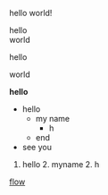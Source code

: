 hello
world!

hello  
world

hello

world

**hello**

- hello
  - my name
    - h
  - end
- see you

1. hello
   2. myname
   2. h

[flow](./hoge.png)
